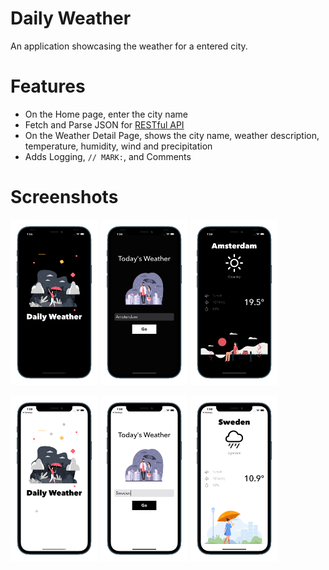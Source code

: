 # Daily Weather 

An application showcasing the weather for a entered city.

# Features

- On the Home page, enter the city name  
- Fetch and Parse JSON for [RESTful API](https://openweathermap.org/current)
- On the Weather Detail Page, shows the city name, weather description, temperature, humidity, wind and precipitation
- Adds Logging, `// MARK:`, and Comments 

# Screenshots

<p float="left"> 
<img src="/Documentation/Launch-Dark.png" width="140">
<img src="/Documentation/Home-Dark.png" width="140">
<img src="/Documentation/Weather-Dark.png" width="140">
</p>

<p float="left"> 
<img src="/Documentation/Launch-Light.png" width="140"> 
<img src="/Documentation/Home-Light.png" width="140">
<img src="/Documentation/Weather-Light.png" width="140">
</p>

